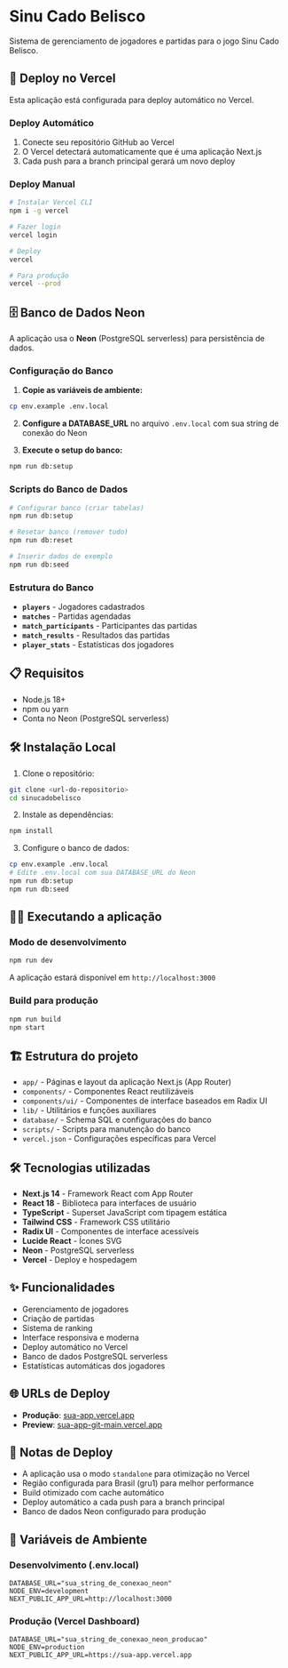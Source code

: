 # Sinu Cado Belisco

Sistema de gerenciamento de jogadores e partidas para o jogo Sinu Cado Belisco.

## 🚀 Deploy no Vercel

Esta aplicação está configurada para deploy automático no Vercel.

### Deploy Automático
1. Conecte seu repositório GitHub ao Vercel
2. O Vercel detectará automaticamente que é uma aplicação Next.js
3. Cada push para a branch principal gerará um novo deploy

### Deploy Manual
```bash
# Instalar Vercel CLI
npm i -g vercel

# Fazer login
vercel login

# Deploy
vercel

# Para produção
vercel --prod
```

## 🗄️ Banco de Dados Neon

A aplicação usa o **Neon** (PostgreSQL serverless) para persistência de dados.

### Configuração do Banco

1. **Copie as variáveis de ambiente:**
```bash
cp env.example .env.local
```

2. **Configure a DATABASE_URL** no arquivo `.env.local` com sua string de conexão do Neon

3. **Execute o setup do banco:**
```bash
npm run db:setup
```

### Scripts do Banco de Dados

```bash
# Configurar banco (criar tabelas)
npm run db:setup

# Resetar banco (remover tudo)
npm run db:reset

# Inserir dados de exemplo
npm run db:seed
```

### Estrutura do Banco

- **`players`** - Jogadores cadastrados
- **`matches`** - Partidas agendadas
- **`match_participants`** - Participantes das partidas
- **`match_results`** - Resultados das partidas
- **`player_stats`** - Estatísticas dos jogadores

## 📋 Requisitos

- Node.js 18+ 
- npm ou yarn
- Conta no Neon (PostgreSQL serverless)

## 🛠️ Instalação Local

1. Clone o repositório:
```bash
git clone <url-do-repositorio>
cd sinucadobelisco
```

2. Instale as dependências:
```bash
npm install
```

3. Configure o banco de dados:
```bash
cp env.example .env.local
# Edite .env.local com sua DATABASE_URL do Neon
npm run db:setup
npm run db:seed
```

## 🏃‍♂️ Executando a aplicação

### Modo de desenvolvimento
```bash
npm run dev
```

A aplicação estará disponível em `http://localhost:3000`

### Build para produção
```bash
npm run build
npm start
```

## 🏗️ Estrutura do projeto

- `app/` - Páginas e layout da aplicação Next.js (App Router)
- `components/` - Componentes React reutilizáveis
- `components/ui/` - Componentes de interface baseados em Radix UI
- `lib/` - Utilitários e funções auxiliares
- `database/` - Schema SQL e configurações do banco
- `scripts/` - Scripts para manutenção do banco
- `vercel.json` - Configurações específicas para Vercel

## 🛠️ Tecnologias utilizadas

- **Next.js 14** - Framework React com App Router
- **React 18** - Biblioteca para interfaces de usuário
- **TypeScript** - Superset JavaScript com tipagem estática
- **Tailwind CSS** - Framework CSS utilitário
- **Radix UI** - Componentes de interface acessíveis
- **Lucide React** - Ícones SVG
- **Neon** - PostgreSQL serverless
- **Vercel** - Deploy e hospedagem

## ✨ Funcionalidades

- Gerenciamento de jogadores
- Criação de partidas
- Sistema de ranking
- Interface responsiva e moderna
- Deploy automático no Vercel
- Banco de dados PostgreSQL serverless
- Estatísticas automáticas dos jogadores

## 🌐 URLs de Deploy

- **Produção**: [sua-app.vercel.app](https://sua-app.vercel.app)
- **Preview**: [sua-app-git-main.vercel.app](https://sua-app-git-main.vercel.app)

## 📝 Notas de Deploy

- A aplicação usa o modo `standalone` para otimização no Vercel
- Região configurada para Brasil (gru1) para melhor performance
- Build otimizado com cache automático
- Deploy automático a cada push para a branch principal
- Banco de dados Neon configurado para produção

## 🔧 Variáveis de Ambiente

### Desenvolvimento (.env.local)
```env
DATABASE_URL="sua_string_de_conexao_neon"
NODE_ENV=development
NEXT_PUBLIC_APP_URL=http://localhost:3000
```

### Produção (Vercel Dashboard)
```env
DATABASE_URL="sua_string_de_conexao_neon_producao"
NODE_ENV=production
NEXT_PUBLIC_APP_URL=https://sua-app.vercel.app
```
